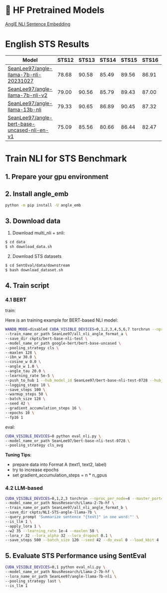 # 🤗 HF Pretrained Models

[AnglE NLI Sentence Embedding](https://huggingface.co/collections/SeanLee97/angle-nli-sentence-embeddings-6646de386099d0472c5e21c0)

# English STS Results

| Model | STS12 | STS13 | STS14 | STS15 | STS16 | STSBenchmark | SICKRelatedness |  Avg. |
| ------- |-------|-------|-------|-------|-------|--------------|-----------------|-------|
| [SeanLee97/angle-llama-7b-nli-20231027](https://huggingface.co/SeanLee97/angle-llama-7b-nli-20231027) | 78.68 | 90.58 | 85.49 | 89.56 | 86.91 |    88.92     |      81.18      | 85.90 |
| [SeanLee97/angle-llama-7b-nli-v2](https://huggingface.co/SeanLee97/angle-llama-7b-nli-v2) | 79.00 | 90.56 | 85.79 | 89.43 | 87.00 |    88.97     |      80.94      | 85.96 |
| [SeanLee97/angle-llama-13b-nli](https://huggingface.co/SeanLee97/angle-llama-13b-nli)  | 79.33 | 90.65 | 86.89 | 90.45 | 87.32 |    89.69     |      81.32       | **86.52** |
| [SeanLee97/angle-bert-base-uncased-nli-en-v1](https://huggingface.co/SeanLee97/angle-bert-base-uncased-nli-en-v1) | 75.09 | 85.56 | 80.66 | 86.44 | 82.47 | 85.16 | 81.23 | 82.37 |


# Train NLI for STS Benchmark

## 1. Prepare your gpu environment

## 2. Install angle_emb

```bash
python -m pip install -U angle_emb
```

## 3. Download data

1) Download multi_nli + snli:

```bash
$ cd data
$ sh download_data.sh
```

2) Download STS datasets

```bash
$ cd SentEval/data/downstream
$ bash download_dataset.sh
```

## 4. Train script

### 4.1 BERT

train:

Here is an training example for BERT-based NLI model:

```bash
WANDB_MODE=disabled CUDA_VISIBLE_DEVICES=0,1,2,3,4,5,6,7 torchrun --nproc_per_node=8 --master_port=1234 -m angle_emb.angle_trainer \
--train_name_or_path SeanLee97/all_nli_angle_format_a \
--save_dir ckpts/bert-base-nli-test \
--model_name_or_path google-bert/bert-base-uncased \
--pooling_strategy cls \
--maxlen 128 \
--ibn_w 30.0 \
--cosine_w 0.0 \
--angle_w 1.0 \
--angle_tau 20.0 \
--learning_rate 5e-5 \
--push_to_hub 1 --hub_model_id SeanLee97/bert-base-nli-test-0728 --hub_private_repo 1 \
--logging_steps 10 \
--save_steps 100 \
--warmup_steps 50 \
--batch_size 128 \
--seed 42 \
--gradient_accumulation_steps 16 \
--epochs 10 \
--fp16 1
```

eval:

```bash
CUDA_VISIBLE_DEVICES=0 python eval_nli.py \
--model_name_or_path SeanLee97/bert-base-nli-test-0728 \
--pooling_strategy cls_avg
```


**Tuning Tips**:

- prepare data into Format A (text1, text2, label)
- try to increase epochs
- set gradient_accumulation_steps = n * n_gpus


### 4.2 LLM-based

```bash
CUDA_VISIBLE_DEVICES=0,1,2,3 torchrun --nproc_per_node=4 --master_port=1234 -m angle_emb.angle_trainer \
--model_name_or_path NousResearch/Llama-2-7b-hf \
--train_name_or_path SeanLee97/all_nli_angle_format_b \
--save_dir ckpts/NLI-STS-angle-llama-7b \
--query_prompt 'Summarize sentence "{text}" in one word:"' \
--is_llm 1 \
--apply_lora 1 \
--w2 35 --learning_rate 1e-4 --maxlen 50 \
--lora_r 32 --lora_alpha 32 --lora_dropout 0.1 \
--save_steps 500 --batch_size 120 --seed 42 --do_eval 0 --load_kbit 4 --gradient_accumulation_steps 4 --epochs 1
```

## 5. Evaluate STS Performance using SentEval

```bash
CUDA_VISIBLE_DEVICES=0,1 python eval_nli.py \
--model_name_or_path NousResearch/Llama-2-7b-hf \
--lora_name_or_path SeanLee97/angle-llama-7b-nli \
--pooling_strategy last \
--is_llm 1
```
